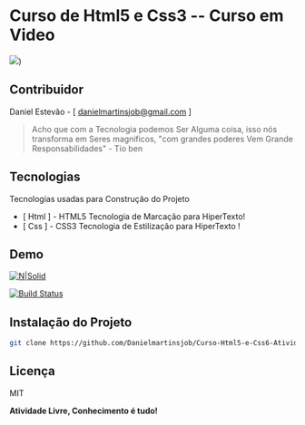 


# Curso de Html5 e Css3 -- Curso em Video

[![](https://www.cursoemvideo.com/wp-content/uploads/2021/10/cursoemvideo.png)](https://youtube.com/playlist?list=PLHz_AreHm4dlUpEXkY1AyVLQGcpSgVF8s&si=L2xRbuFZVKgwjXmW))

## Contribuidor
Daniel Estevão - [ danielmartinsjob@gmail.com ]

> Acho que com a Tecnologia podemos Ser
> Alguma coisa, isso nós transforma em 
> Seres magnificos, "com grandes poderes
> Vem Grande Responsabilidades" - Tio ben


## Tecnologias

Tecnologias usadas para Construção do Projeto

- [ Html ] - HTML5 Tecnologia de Marcação para HiperTexto!
- [ Css ] -  CSS3 Tecnologia de Estilização para HiperTexto !

## Demo
[![N|Solid](https://www.stellium.com/wp-content/uploads/2019/06/icon-demo.png)](https://scriptsync.github.io/Curso-Html5-e-Css6-Atividade-001/)

[![Build Status](https://travis-ci.org/joemccann/dillinger.svg?branch=master)](https://travis-ci.org/joemccann/dillinger)



## Instalação do Projeto

```sh
git clone https://github.com/Danielmartinsjob/Curso-Html5-e-Css6-Atividade-001
```

## Licença

MIT

**Atividade Livre, Conhecimento é tudo!**
